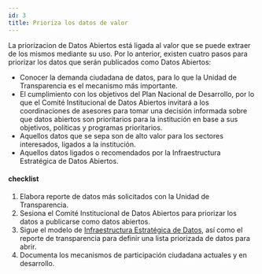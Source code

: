```yaml
---
id: 3
title: Prioriza los datos de valor
---
```


La priorizacion de Datos Abiertos está ligada al valor que se puede extraer de los mismos mediante su uso. Por lo anterior, existen cuatro pasos para priorizar los datos que serán publicados como Datos Abiertos:

* Conocer la demanda ciudadana de datos, para lo que la Unidad de Transparencia es el mecanismo más importante.
* El cumplimiento con los objetivos del Plan Nacional de Desarrollo, por lo que el Comité Institucional de Datos Abiertos invitará a los coordinaciones de asesores para tomar una decisión informada sobre que datos abiertos son prioritarios para la institución en base a sus objetivos, políticas y programas prioritarios.
* Aquellos datos que se sepa son de alto valor para los sectores interesados, ligados a la institución.
* Aquellos datos ligados o recomendados por la Infraestructura Estratégica de Datos Abiertos.

#### checklist
1. Elabora reporte de datos más solicitados con la Unidad de
   Transparencia.
2. Sesiona el Comité Institucional de Datos Abiertos para priorizar los
   datos a publicarse como datos abiertos.
3. Sigue el modelo de [Infraestructura Estratégica de Datos](#), así como el reporte de transparencia para definir una lista priorizada de datos para abrir.
4. Documenta los mecanismos de participación ciudadana actuales y en
   desarrollo.

